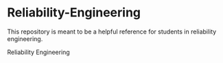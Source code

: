 # Reliability-Engineering

This repository is meant to be a helpful reference for students in reliability engineering.  

Reliability Engineering
